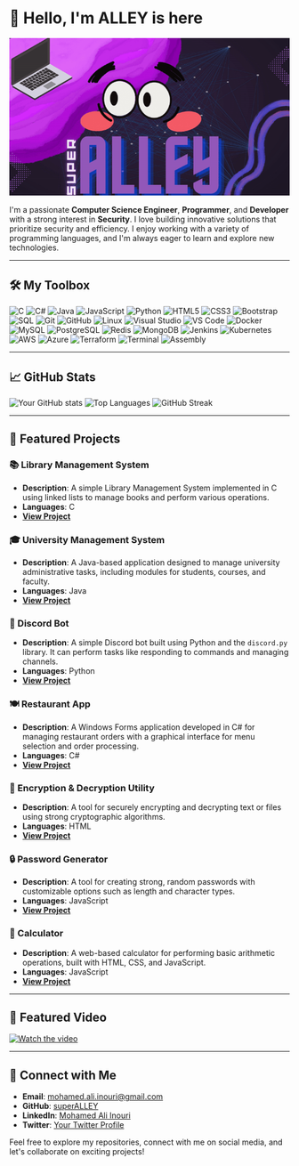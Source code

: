 # 👋 Hello, I'm ALLEY is here

<p align="center">
  <img src="https://github.com/superALLEY/superGIF/raw/main/superALLEY.gif" alt="Super GIF" width="auto" height="auto"/>
</p>

I'm a passionate **Computer Science Engineer**, **Programmer**, and **Developer** with a strong interest in **Security**. I love building innovative solutions that prioritize security and efficiency. I enjoy working with a variety of programming languages, and I'm always eager to learn and explore new technologies.

---

## 🛠️ My Toolbox

![C](https://img.shields.io/badge/C-A8B9CC.svg?style=for-the-badge&logo=c&logoColor=white)
![C#](https://img.shields.io/badge/C%23-239120.svg?style=for-the-badge&logo=c-sharp&logoColor=white)
![Java](https://img.shields.io/badge/Java-007396.svg?style=for-the-badge&logo=java&logoColor=white)
![JavaScript](https://img.shields.io/badge/JavaScript-F7DF1E.svg?style=for-the-badge&logo=javascript&logoColor=black)
![Python](https://img.shields.io/badge/Python-3776AB.svg?style=for-the-badge&logo=python&logoColor=white)
![HTML5](https://img.shields.io/badge/HTML5-E34F26.svg?style=for-the-badge&logo=html5&logoColor=white)
![CSS3](https://img.shields.io/badge/CSS3-1572B6.svg?style=for-the-badge&logo=css3&logoColor=white)
![Bootstrap](https://img.shields.io/badge/Bootstrap-563D7C.svg?style=for-the-badge&logo=bootstrap&logoColor=white)
![SQL](https://img.shields.io/badge/SQL-003B57.svg?style=for-the-badge&logo=sqlite&logoColor=white)
![Git](https://img.shields.io/badge/Git-F05032.svg?style=for-the-badge&logo=git&logoColor=white)
![GitHub](https://img.shields.io/badge/GitHub-100000?style=for-the-badge&logo=github&logoColor=white)
![Linux](https://img.shields.io/badge/Linux-FCC624?style=for-the-badge&logo=linux&logoColor=black)
![Visual Studio](https://img.shields.io/badge/Visual%20Studio-5C2D91.svg?style=for-the-badge&logo=visual-studio&logoColor=white)
![VS Code](https://img.shields.io/badge/VS%20Code-007ACC.svg?style=for-the-badge&logo=visual-studio-code&logoColor=white)
![Docker](https://img.shields.io/badge/Docker-2496ED.svg?style=for-the-badge&logo=docker&logoColor=white)
![MySQL](https://img.shields.io/badge/MySQL-4479A1.svg?style=for-the-badge&logo=mysql&logoColor=white)
![PostgreSQL](https://img.shields.io/badge/PostgreSQL-336791.svg?style=for-the-badge&logo=postgresql&logoColor=white)
![Redis](https://img.shields.io/badge/Redis-DC382D.svg?style=for-the-badge&logo=redis&logoColor=white)
![MongoDB](https://img.shields.io/badge/MongoDB-47A248.svg?style=for-the-badge&logo=mongodb&logoColor=white)
![Jenkins](https://img.shields.io/badge/Jenkins-D24939.svg?style=for-the-badge&logo=jenkins&logoColor=white)
![Kubernetes](https://img.shields.io/badge/Kubernetes-326CE5.svg?style=for-the-badge&logo=kubernetes&logoColor=white)
![AWS](https://img.shields.io/badge/AWS-232F3E.svg?style=for-the-badge&logo=amazon-aws&logoColor=white)
![Azure](https://img.shields.io/badge/Azure-0078D4.svg?style=for-the-badge&logo=microsoft-azure&logoColor=white)
![Terraform](https://img.shields.io/badge/Terraform-7F5AB6.svg?style=for-the-badge&logo=terraform&logoColor=white)
![Terminal](https://img.shields.io/badge/Terminal-4EAA25.svg?style=for-the-badge&logo=gnome-terminal&logoColor=white)
![Assembly](https://img.shields.io/badge/Assembly-6E4C13.svg?style=for-the-badge&logo=assembly&logoColor=white)

---

## 📈 GitHub Stats

![Your GitHub stats](https://github-readme-stats.vercel.app/api?username=superALLEY&show_icons=true&hide_title=true&count_private=true&hide=prs&theme=radical&include_all_commits=true)
![Top Languages](https://github-readme-stats.vercel.app/api/top-langs/?username=superALLEY&layout=compact&theme=radical)
![GitHub Streak](https://streak-stats.demolab.com/?user=superALLEY&theme=radical)

---

## 🌟 Featured Projects

### 📚 Library Management System
- **Description**: A simple Library Management System implemented in C using linked lists to manage books and perform various operations.
- **Languages**: C
- **[View Project](https://github.com/superALLEY/LibraryManagement)**

### 🎓 University Management System
- **Description**: A Java-based application designed to manage university administrative tasks, including modules for students, courses, and faculty.
- **Languages**: Java
- **[View Project](https://github.com/superALLEY/UniversityManagement)**

### 🤖 Discord Bot
- **Description**: A simple Discord bot built using Python and the `discord.py` library. It can perform tasks like responding to commands and managing channels.
- **Languages**: Python
- **[View Project](https://github.com/superALLEY/DiscordBot)**

### 🍽️ Restaurant App
- **Description**: A Windows Forms application developed in C# for managing restaurant orders with a graphical interface for menu selection and order processing.
- **Languages**: C#
- **[View Project](https://github.com/superALLEY/RestaurantApp)**

### 🔐 Encryption & Decryption Utility
- **Description**: A tool for securely encrypting and decrypting text or files using strong cryptographic algorithms.
- **Languages**: HTML
- **[View Project](https://github.com/superALLEY/Encryption-Decryption)**

### 🔒 Password Generator
- **Description**: A tool for creating strong, random passwords with customizable options such as length and character types.
- **Languages**: JavaScript
- **[View Project](https://github.com/superALLEY/PasswordGenerator)**

### 🧮 Calculator
- **Description**: A web-based calculator for performing basic arithmetic operations, built with HTML, CSS, and JavaScript.
- **Languages**: JavaScript
- **[View Project](https://github.com/superALLEY/Calculator)**

---

## 🎥 Featured Video
[![Watch the video](https://img.youtube.com/vi/VIDEO_ID/maxresdefault.jpg)](https://www.youtube.com/watch?v=VIDEO_ID)

---

## 💬 Connect with Me

- **Email**: [mohamed.ali.inouri@gmail.com](mailto:mohamed.ali.inouri@gmail.com)
- **GitHub**: [superALLEY](https://github.com/superALLEY)
- **LinkedIn**: [Mohamed Ali Inouri](https://www.linkedin.com/in/mohamed-ali-inouri)
- **Twitter**: [Your Twitter Profile](#)

Feel free to explore my repositories, connect with me on social media, and let's collaborate on exciting projects!
